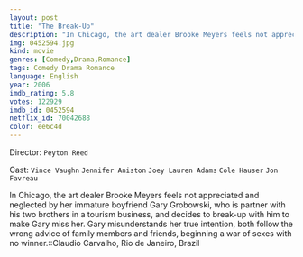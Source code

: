 ```yaml
---
layout: post
title: "The Break-Up"
description: "In Chicago, the art dealer Brooke Meyers feels not appreciated and neglected by her immature boyfriend Gary Grobowski, who is partner with his two brothers in a tourism business, and decides to break-up with him to make Gary miss her. Gary misunderstands her true intention, both follow the wrong advice of family members and friends, beginning a war of sexes with no winner..."
img: 0452594.jpg
kind: movie
genres: [Comedy,Drama,Romance]
tags: Comedy Drama Romance 
language: English
year: 2006
imdb_rating: 5.8
votes: 122929
imdb_id: 0452594
netflix_id: 70042688
color: ee6c4d
---
```

Director: `Peyton Reed`  

Cast: `Vince Vaughn` `Jennifer Aniston` `Joey Lauren Adams` `Cole Hauser` `Jon Favreau` 

In Chicago, the art dealer Brooke Meyers feels not appreciated and neglected by her immature boyfriend Gary Grobowski, who is partner with his two brothers in a tourism business, and decides to break-up with him to make Gary miss her. Gary misunderstands her true intention, both follow the wrong advice of family members and friends, beginning a war of sexes with no winner.::Claudio Carvalho, Rio de Janeiro, Brazil